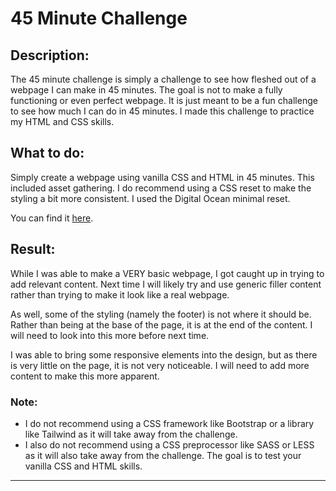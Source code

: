 # 45 Minute Challenge

## Description:

The 45 minute challenge is simply a challenge to see how fleshed out of a webpage I can make in 45 minutes. The goal is not to make a fully functioning or even perfect webpage. It is just meant to be a fun challenge to see how much I can do in 45 minutes. I made this challenge to practice my HTML and CSS skills.

## What to do:

Simply create a webpage using vanilla CSS and HTML in 45 minutes. This included asset gathering. I do recommend using a CSS reset to make the styling a bit more consistent. I used the Digital Ocean minimal reset.

You can find it [here](https://www.digitalocean.com/community/tutorials/css-minimal-css-reset).

## Result:

While I was able to make a VERY basic webpage, I got caught up in trying to add relevant content. Next time I will likely try and use generic filler content rather than trying to make it look like a real webpage.

As well, some of the styling (namely the footer) is not where it should be. Rather than being at the base of the page, it is at the end of the content. I will need to look into this more before next time.

I was able to bring some responsive elements into the design, but as there is very little on the page, it is not very noticeable. I will need to add more content to make this more apparent.

### Note:

- I do not recommend using a CSS framework like Bootstrap or a library like Tailwind as it will take away from the challenge.
- I also do not recommend using a CSS preprocessor like SASS or LESS as it will also take away from the challenge. The goal is to test your vanilla CSS and HTML skills.

---
